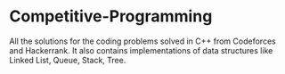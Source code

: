 # Competitive-Programming
All the solutions for the coding problems solved in C++ from Codeforces and Hackerrank.
It also contains implementations of data structures like Linked List, Queue, Stack, Tree.
